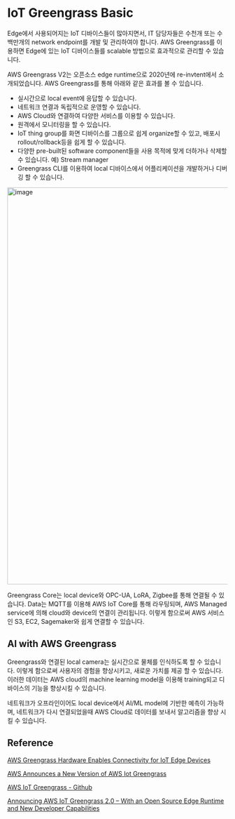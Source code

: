 # IoT Greengrass Basic

Edge에서 사용되어지는 IoT 디바이스들이 많아지면서, IT 담당자들은 수천개 또는 수백만개의 network endpoint를 개발 및 관리하여야 합니다. AWS Greengrass를 이용하면 Edge에 있는 IoT 디바이스들를 scalable 방법으로 효과적으로 관리할 수 있습니다. 

AWS Greengrass V2는 오픈소스 edge runtime으로 2020년에 re-invtent에서 소개되었습니다. AWS Greengrass를 통해 아래와 같은 효과를 볼 수 있습니다.
- 실시간으로 local event에 응답할 수 있습니다. 
- 네트워크 연결과 독립적으로 운영할 수 있습니다.
- AWS Cloud와 연결하여 다양한 서비스를 이용할 수 있습니다.
- 원격에서 모니터링을 할 수 있습니다. 
- IoT thing group를 화면 디바이스를 그룹으로 쉽게 organize할 수 있고, 배포시 rollout/rollback등을 쉽게 할 수 있습니다. 
- 다양한 pre-built된 software component들을 사용 목적에 맞게 더하거나 삭제할 수 있습니다. 예) Stream manager
- Greengrass CLI를 이용하여 local 디바이스에서 어플리케이션을 개발하거나 디버깅 할 수 있습니다. 

<img width="905" alt="image" src="https://user-images.githubusercontent.com/52392004/182485948-796b6423-8cff-4e91-a89b-2aec21be86e5.png">

Greengrass Core는 local device와 OPC-UA, LoRA, Zigbee를 통해 연결될 수 있습니다. Data는 MQTT를 이용해 AWS IoT Core를 통해 라우팅되며, AWS Managed service에 의해 cloud와 device의 연결이 관리됩니다. 이렇게 함으로써 AWS 서비스인 S3, EC2, Sagemaker와 쉽게 연결할 수 있습니다. 

## AI with AWS Greengrass

Greengrass와 연결된 local camera는 실시간으로 물체를 인식하도록 할 수 있습니다. 이렇게 함으로써 사용자의 경험을 향상시키고, 새로운 가치를 제공 할 수 있습니다. 이러한 데이터는 AWS cloud의 machine learning model을 이용해 training되고 디바이스의 기능을 향상시킬 수 있습니다. 

네트워크가 오프라인이어도 local device에서 AI/ML model에 기반한 예측이 가능하며, 네트워크가 다시 연결되었을때 AWS Cloud로 데이터를 보내서 알고리즘을 향상 시킬 수 있습니다. 

## Reference

[AWS Greengrass Hardware Enables Connectivity for IoT Edge Devices](https://www.onlogic.com/company/io-hub/iot-edge-devices/amp/)

[AWS Announces a New Version of AWS Iot Greengrass](https://www.infoq.com/news/2020/12/aws-iot-greengrass-2-0/)

[AWS IoT Greengrass - Github](https://github.com/aws-greengrass)

[Announcing AWS IoT Greengrass 2.0 – With an Open Source Edge Runtime and New Developer Capabilities](https://www.stackovercloud.com/2020/12/15/announcing-aws-iot-greengrass-2-0-with-an-open-source-edge-runtime-and-new-developer-capabilities/)
